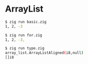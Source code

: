 # ArrayList

```bash
$ zig run basic.zig
1, 2, -3
```

```bash
$ zig run for.zig
1, 2, -3,
```

```bash
$ zig run type.zig
array_list.ArrayListAligned(i8,null)
[]i8
```
